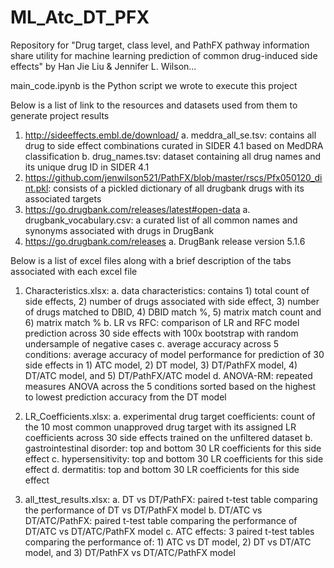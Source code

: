 # ML_Atc_DT_PFX
Repository for "Drug target, class level, and PathFX pathway information share utility for machine learning prediction of common drug-induced side effects" by Han Jie Liu & Jennifer L. Wilson...


main_code.ipynb is the Python script we wrote to execute this project

Below is a list of link to the resources and datasets used from them to generate project results
1. http://sideeffects.embl.de/download/
   a. meddra_all_se.tsv: contains all drug to side effect combinations curated in SIDER 4.1 based on MedDRA classification
   b. drug_names.tsv: dataset containing all drug names and its unique drug ID in SIDER 4.1
2. https://github.com/jenwilson521/PathFX/blob/master/rscs/Pfx050120_dint.pkl: consists of a pickled dictionary of all drugbank drugs with its associated targets
3. https://go.drugbank.com/releases/latest#open-data
   a. drugbank_vocabulary.csv: a curated list of all common names and synonyms associated with drugs in DrugBank
4. https://go.drugbank.com/releases
   a. DrugBank release version 5.1.6


Below is a list of excel files along with a brief description of the tabs associated with each excel file
1.	Characteristics.xlsx:
  a.	data characteristics: contains 1) total count of side effects, 2) number of drugs associated with side effect, 3) number of drugs matched to DBID, 4) DBID match %, 5) matrix match count and 6) matrix match %
  b.	LR vs RFC: comparison of LR and RFC model prediction across 30 side effects with 100x bootstrap with random undersample of negative cases
  c.	average accuracy across 5 conditions: average accuracy of model performance for prediction of 30 side effects in 1) ATC model, 2) DT model, 3) DT/PathFX model, 4) DT/ATC model, and 5) DT/PathFX/ATC model
  d.	ANOVA-RM: repeated measures ANOVA across the 5 conditions sorted based on the highest to lowest prediction accuracy from the DT model

2.	LR_Coefficients.xlsx:
  a.	experimental drug target coefficients: count of the 10 most common unapproved drug target with its assigned LR coefficients across 30 side effects trained on the unfiltered dataset
  b.	gastrointestinal disorder: top and bottom 30 LR coefficients for this side effect
  c.	hypersensitivity: top and bottom 30 LR coefficients for this side effect
  d.	dermatitis: top and bottom 30 LR coefficients for this side effect

3.	all_ttest_results.xlsx:
  a.	DT vs DT/PathFX: paired t-test table comparing the performance of DT vs DT/PathFX model
  b.	DT/ATC vs DT/ATC/PathFX: paired t-test table comparing the performance of DT/ATC vs DT/ATC/PathFX model
  c.	ATC effects: 3 paired t-test tables comparing the performance of: 1) ATC vs DT model, 2) DT vs DT/ATC model, and 3) DT/PathFX vs DT/ATC/PathFX model



